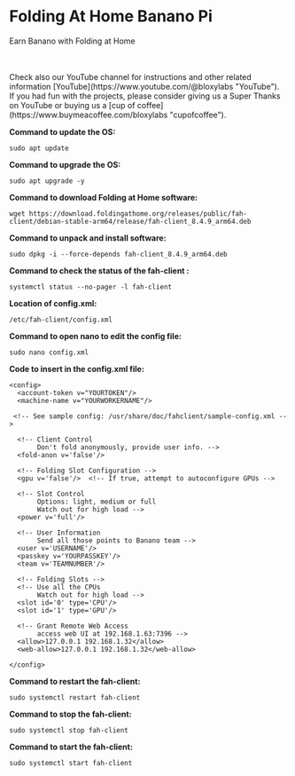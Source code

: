 # Folding At Home Banano Pi
Earn Banano with Folding at Home

<br>
<br>
Check also our YouTube channel for instructions and other related information [YouTube](https://www.youtube.com/@bloxylabs "YouTube").
<br>
If you had fun with the projects, please consider giving us a Super Thanks on YouTube or buying us a [cup of coffee](https://www.buymeacoffee.com/bloxylabs "cupofcoffee").


**Command to update the OS:**

```
sudo apt update
```

**Command to upgrade the OS:**

```
sudo apt upgrade -y
```

**Command to download Folding at Home software:**

```
wget https://download.foldingathome.org/releases/public/fah-client/debian-stable-arm64/release/fah-client_8.4.9_arm64.deb
```

**Command to unpack and install software:**

```
sudo dpkg -i --force-depends fah-client_8.4.9_arm64.deb
```

**Command to check the status of the fah-client :**

```
systemctl status --no-pager -l fah-client
```

**Location of config.xml:**

```
/etc/fah-client/config.xml
```

**Command to open nano to edit the config file:**

```
sudo nano config.xml
```

**Code to insert in the config.xml file:**

```
<config>
  <account-token v="YOURTOKEN"/>
  <machine-name v="YOURWORKERNAME"/>

 <!-- See sample config: /usr/share/doc/fahclient/sample-config.xml -->

  <!-- Client Control
       Don't fold anonymously, provide user info. -->
  <fold-anon v='false'/>

  <!-- Folding Slot Configuration -->
  <gpu v='false'/>  <!-- If true, attempt to autoconfigure GPUs -->

  <!-- Slot Control
       Options: light, medium or full
       Watch out for high load -->
  <power v='full'/>

  <!-- User Information
       Send all those points to Banano team -->
  <user v='USERNAME'/>
  <passkey v='YOURPASSKEY'/>
  <team v='TEAMNUMBER'/>

  <!-- Folding Slots -->
  <!-- Use all the CPUs
       Watch out for high load -->
  <slot id='0' type='CPU'/>
  <slot id='1' type='GPU'/>

  <!-- Grant Remote Web Access
       access web UI at 192.168.1.63:7396 -->
  <allow>127.0.0.1 192.168.1.32</allow>
  <web-allow>127.0.0.1 192.168.1.32</web-allow>

</config>
```

**Command to restart the fah-client:**

```
sudo systemctl restart fah-client
```

**Command to stop the fah-client:**

```
sudo systemctl stop fah-client
```

**Command to start the fah-client:**

```
sudo systemctl start fah-client
```
